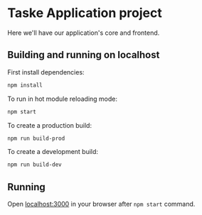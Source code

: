 # Taske Application project

Here we'll have our application's core and frontend.

## Building and running on localhost

First install dependencies:

```sh
npm install
```

To run in hot module reloading mode:

```sh
npm start
```

To create a production build:

```sh
npm run build-prod
```

To create a development build:

```sh
npm run build-dev
```

## Running

Open [localhost:3000](http://localhost:3000) in your browser after ```npm start``` command.
